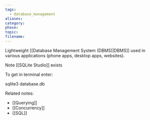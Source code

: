 ```yaml
---
tags:
  - database_management
aliases: 
category: 
phase: 
topic: 
filename:
---
```

Lightweight [[Database Management System (DBMS)|DBMS]] used in various applications (phone apps, desktop apps, websites).

Note [[SQLite Studio]] exists

To get in terminal enter: 

sqlite3 database.db


Related notes:
- [[Querying]]
- [[Concurrency]]
- [[SQL]]